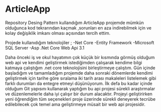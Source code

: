 # ArticleApp


Repository Desing Pattern kullandığım ArticleApp projemde mümkün olduğunca kod tekrarından kaçmak ,sorunları en aza indirebilmek için ve kolay değişiklik imkanı olması açısından tercih ettim.

Projede kullanıdığım teknolojiler ; 
-Net Core 
-Entity Framework
-Microsoft SQL Server
-Asp .Net Core Web Api 3.1 

Daha önceki iş ve okul hayatımın çok küçük bir kısmında görmüş olduğum web api ve kendimi geliştirmek istediğimden çalışarak kendime bilgi katmaya çalıştığım .net core teknolojisini birleştirmeye çalıştım.
Gün içinde başladığım ve tamamladığım projemde daha sonraki dönemlerde kendimi geliştirmek için tarihe göre sıralama iki tarih arası makaleleri listelemek gibi farklı durumları da entegre etmeyi düşünüyorum.
İlk defa bu kadar içinde olduğum Git yapısını kullanarak yaptığım bu api projesi sürekli araştırmalar ve düzenlemelerle daha iyi çalışır bir durum alacaktır. 
Projeyi geliştirirken yeni öğrendiğim tüm seçenekleri proje üzerinde sürekli deneyerek tecrübe edilebilecek çok temel ama geliştirmeye müsait bir web api projesidir.

